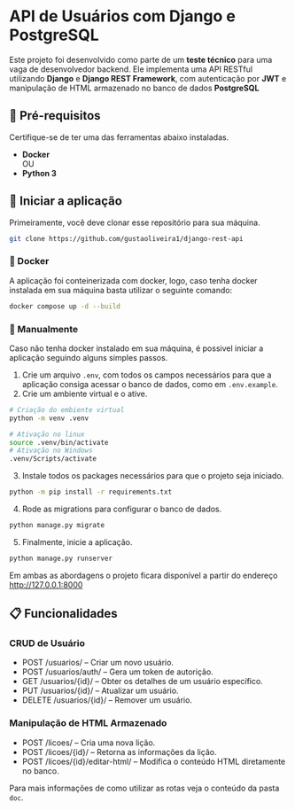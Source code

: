 # API de Usuários com Django e PostgreSQL

Este projeto foi desenvolvido como parte de um **teste técnico** para uma vaga de desenvolvedor backend. Ele implementa uma API RESTful utilizando **Django** e **Django REST Framework**, com autenticação por **JWT** e manipulação de HTML armazenado no banco de dados **PostgreSQL**

## 📜 Pré-requisitos
Certifique-se de ter uma das ferramentas abaixo instaladas.
* **Docker**
<br>OU 
* **Python 3**

## 🚀 Iniciar a aplicação 
Primeiramente, você deve clonar esse repositório para sua máquina.
```bash
git clone https://github.com/gustaoliveira1/django-rest-api
```


### 🐋 Docker
A aplicação foi conteinerizada com docker, logo, caso tenha docker instalada em sua máquina basta utilizar o seguinte comando:
```bash
docker compose up -d --build
```

### 🖖 Manualmente
Caso não tenha docker instalado em sua máquina, é possivel iniciar a aplicação seguindo alguns simples passos.

1. Crie um arquivo `.env`, com todos os campos necessários para que a aplicação consiga acessar o banco de dados, como em `.env.example`.
2. Crie um ambiente virtual e o ative.
```bash
# Criação do embiente virtual
python -m venv .venv

# Ativação no linux
source .venv/bin/activate
# Ativação no Windows 
.venv/Scripts/activate
```
3. Instale todos os packages necessários para que o projeto seja iniciado.
```bash
python -m pip install -r requirements.txt
```
4. Rode as migrations para configurar o banco de dados.
```bash
python manage.py migrate
```
5. Finalmente, inicie a aplicação.
```bash
python manage.py runserver
```

Em ambas as abordagens o projeto ficara disponível a partir do endereço http://127.0.0.1:8000

## 📋 Funcionalidades

### CRUD de Usuário

* POST /usuarios/ – Criar um novo usuário.
* POST /usuarios/auth/ – Gera um token de autorição.
* GET /usuarios/{id}/ – Obter os detalhes de um usuário específico.
* PUT /usuarios/{id}/ – Atualizar um usuário.
* DELETE /usuarios/{id}/ – Remover um usuário.

### Manipulação de HTML Armazenado
* POST /licoes/ – Cria uma nova lição.
* POST /licoes/{id}/ – Retorna as informações da lição.
* POST /licoes/{id}/editar-html/ – Modifica o conteúdo HTML diretamente no banco.

Para mais informações de como utilizar as rotas veja o conteúdo da pasta `doc`.